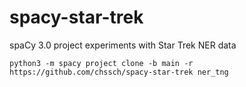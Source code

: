 # spacy-star-trek
spaCy 3.0 project experiments with Star Trek NER data

```python3 -m spacy project clone -b main -r https://github.com/chssch/spacy-star-trek ner_tng```
